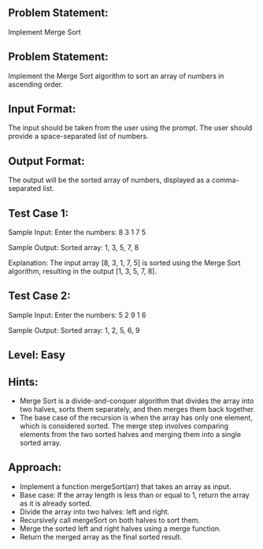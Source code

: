 ## Problem Statement:
Implement Merge Sort

## Problem Statement:
Implement the Merge Sort algorithm to sort an array of numbers in ascending order.


## Input Format:
The input should be taken from the user using the prompt. The user should provide a space-separated list of numbers.

## Output Format:
The output will be the sorted array of numbers, displayed as a comma-separated list.

## Test Case 1:
Sample Input:
Enter the numbers: 8 3 1 7 5

Sample Output:
Sorted array: 1, 3, 5, 7, 8

Explanation:
The input array [8, 3, 1, 7, 5] is sorted using the Merge Sort algorithm, resulting in the output [1, 3, 5, 7, 8].


## Test Case 2:
Sample Input:
Enter the numbers: 5 2 9 1 6

Sample Output:
Sorted array: 1, 2, 5, 6, 9

## Level: Easy

## Hints:
- Merge Sort is a divide-and-conquer algorithm that divides the array into two halves, sorts them separately, and then merges them back together.
- The base case of the recursion is when the array has only one element, which is considered sorted.
The merge step involves comparing elements from the two sorted halves and merging them into a single sorted array.

## Approach:
- Implement a function mergeSort(arr) that takes an array as input.
- Base case: If the array length is less than or equal to 1, return the array as it is already sorted.
- Divide the array into two halves: left and right.
- Recursively call mergeSort on both halves to sort them.
- Merge the sorted left and right halves using a merge function.
- Return the merged array as the final sorted result.
